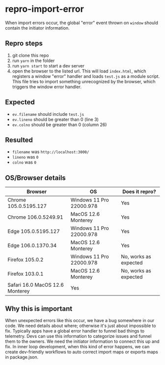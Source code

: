 # repro-import-error

When import errors occur, the global "error" event thrown on `window` should contain the initiator information.

## Repro steps

1. git clone this repo
2. run `yarn` in the folder
3. run `yarn start` to start a dev server
4. open the browser to the listed url. This will load `index.html`, which registers a window "error" handler and loads `test.js` as a module script. This file tries to import something unrecognized by the browser, which triggers the window error handler.

## Expected

* `ev.filename` should include `test.js`
* `ev.lineno` should be greater than 0 (line 3)
* `ev.colno` should be greater than 0 (column 26)

## Resulted

* `filename` was `http://localhost:3000/`
* `lineno` was `0`
* `colno` was `0`

## OS/Browser details

|  Browser | OS | Does it repro? |
|-|-|-|
| Chrome 105.0.5195.127 | Windows 11 Pro 22000.978 | Yes |
| Chrome 106.0.5249.91 | MacOS 12.6 Monterey |Yes |
| Edge 105.0.5195.127 | Windows 11 Pro 22000.978 | Yes |
| Edge 106.0.1370.34 | MacOS 12.6 Monterey |Yes |
| Firefox 105.0.2 | Windows 11 Pro 22000.978 | No, works as expected |
| Firefox 103.0.1 | MacOS 12.6 Monterey |No, works as expected |
| Safari 16.0 MacOS 12.6 Monterey | Yes |

## Why this is important

When unexpected errors like this occur, we have a bug somewhere in our code. We need details about where; otherwise it's just about impossible to fix. Typically apps have a global error handler to funnel bad things to telemetry. Devs can use this information to categorize issues and funnel them to the owners. We need the initiator information to connect this up and fix. In inner loop development, when this kind of error happens, we can create dev-friendly workflows to auto correct import maps or exports maps in package.json.